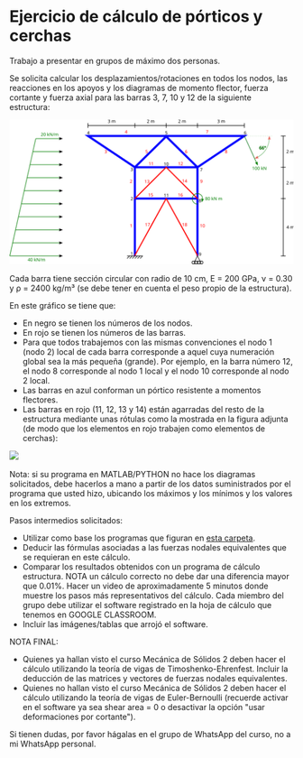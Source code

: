 # Ejercicio de cálculo de pórticos y cerchas

Trabajo a presentar en grupos de máximo dos personas.

Se solicita calcular los desplazamientos/rotaciones en todos los nodos, las reacciones en los apoyos y los diagramas de momento flector, fuerza cortante y fuerza axial para las barras 3, 7, 10 y 12 de la siguiente estructura:

![](figs/torre.svg)

Cada barra tiene sección circular con radio de 10 cm, E = 200 GPa, ν = 0.30 y ρ = 2400 kg/m³ (se debe tener en cuenta el peso propio de la estructura).

En este gráfico se tiene que:
* En negro se tienen los números de los nodos.
* En rojo se tienen los números de las barras.
* Para que todos trabajemos con las mismas convenciones el nodo 1 (nodo 2) local de cada barra corresponde a aquel cuya numeración global sea la más pequeña (grande). Por ejemplo, en la barra número 12, el nodo 8 corresponde al nodo 1 local y el nodo 10 corresponde al nodo 2 local.
* Las barras en azul conforman un pórtico resistente a momentos flectores.
* Las barras en rojo (11, 12, 13 y 14) están agarradas del resto de la estructura mediante unas rótulas como la mostrada en la figura adjunta (de modo que los elementos en rojo trabajen como elementos de cerchas):

![](https://www.sikla.es/sixcms/media.php/443/thumbnails/1342_Gelenk_Joi_41_T.tif.46778.png)

Nota: si su programa en MATLAB/PYTHON no hace los diagramas solicitados, debe hacerlos a mano a partir de los datos suministrados por el programa que usted hizo, ubicando los máximos y los mínimos y los valores en los extremos.

Pasos intermedios solicitados:
* Utilizar como base los programas que figuran en [esta carpeta](../../../codigo/repaso_matricial/portico_2d).
* Deducir las fórmulas asociadas a las fuerzas nodales equivalentes que se requieran en este cálculo.
* Comparar los resultados obtenidos con un programa de cálculo estructura. NOTA un cálculo correcto no debe dar una diferencia mayor que 0.01%. Hacer un video de aproximadamente 5 minutos donde muestre los pasos más representativos del cálculo. Cada miembro del grupo debe utilizar el software registrado en la hoja de cálculo que tenemos en GOOGLE CLASSROOM.
* Incluir las imágenes/tablas que arrojó el software.

NOTA FINAL: 
 * Quienes ya hallan visto el curso Mecánica de Sólidos 2 deben hacer el cálculo utilizando la teoría de vigas de Timoshenko-Ehrenfest. Incluir la deducción de las matrices y vectores de fuerzas nodales equivalentes.
 * Quienes no hallan visto el curso Mecánica de Sólidos 2 deben hacer el cálculo utilizando la teoría de vigas de Euler-Bernoulli (recuerde activar en el software ya sea shear area = 0 o desactivar la opción "usar deformaciones por cortante").
 
Si tienen dudas, por favor hágalas en el grupo de WhatsApp del curso, no a mi WhatsApp personal.
